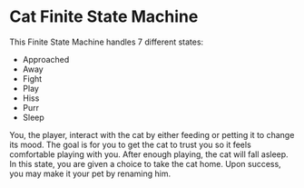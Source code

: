 # Cat Finite State Machine

This Finite State Machine handles 7 different states:
- Approached
- Away
- Fight
- Play
- Hiss
- Purr
- Sleep

You, the player, interact with the cat by either feeding or petting it to change its mood. The goal is for you to get the cat to trust you so it feels comfortable playing with you. After enough playing, the cat will fall asleep. In this state, you are given a choice to take the cat home. Upon success, you may make it your pet by renaming him.
